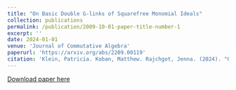 ```yaml
---
title: "On Basic Double G-links of Squarefree Monomial Ideals"
collection: publications
permalink: /publication/2009-10-01-paper-title-number-1
excerpt: ''
date: 2024-01-01
venue: 'Journal of Commutative Algebra'
paperurl: 'https://arxiv.org/abs/2209.00119'
citation: 'Klein, Patricia. Koban, Matthew. Rajchgot, Jenna. (2024). "On Basic Double G-links of Squarefree Monomial Ideals." <i>Journal of Commutative Algebra</i>. 16(2), 213-229.'
---
```



[Download paper here](http://matt-koban.github.io/files/doubleG-links.pdf)

